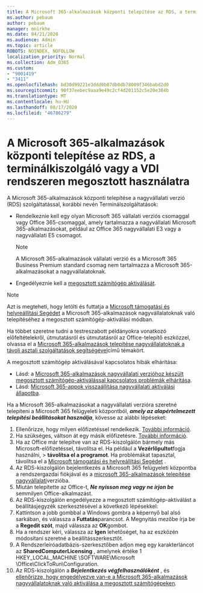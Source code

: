 ```yaml
---
title: A Microsoft 365-alkalmazások központi telepítése az RDS, a terminálkiszolgáló vagy a VDI rendszeren megosztott használatra
ms.author: pebaum
author: pebaum
manager: mnirkhe
ms.date: 04/21/2020
ms.audience: Admin
ms.topic: article
ROBOTS: NOINDEX, NOFOLLOW
localization_priority: Normal
ms.collection: Adm_O365
ms.custom:
- "9001419"
- "3411"
ms.openlocfilehash: bd30d99221e3ddd0b07db0db78009f346babd2d0
ms.sourcegitcommit: 90f37eebec9aaa9e49c2cf4d201152c5e20e384b
ms.translationtype: MT
ms.contentlocale: hu-HU
ms.lasthandoff: 08/17/2020
ms.locfileid: "46786279"
---
```

# <a name="deploying-microsoft-365-apps-for-enterprise-for-shared-use-on-rds-terminal-server-or-vdi"></a>A Microsoft 365-alkalmazások központi telepítése az RDS, a terminálkiszolgáló vagy a VDI rendszeren megosztott használatra

A Microsoft 365-alkalmazások központi telepítése a nagyvállalati verzió (RDS) szolgáltatással, korábbi nevén Terminálszolgáltatások:
- Rendelkeznie kell egy olyan Microsoft 365 vállalati verziós csomaggal vagy Office 365-csomaggal, amely tartalmazza a nagyvállalati Microsoft 365-alkalmazásokat, például az Office 365 nagyvállalati E3 vagy a nagyvállalati E5 csomagot.
   > [!NOTE] 
   > A Microsoft 365-alkalmazások vállalati verzió és a Microsoft 365 Business Premium standard csomag nem tartalmazza a Microsoft 365-alkalmazásokat a nagyvállalatoknak.
- Engedélyeznie kell a [megosztott számítógép aktiválását](https://docs.microsoft.com/DeployOffice/overview-shared-computer-activation).

> [!NOTE]
> Azt is megteheti, hogy letölti és futtatja a [Microsoft támogatási és helyreállítási Segédet](https://aka.ms/SaRA_OfficeSCA_M365Portal) a Microsoft 365-alkalmazások nagyvállalatoknak való telepítéséhez a megosztott számítógép-aktiválási módban.

Ha többet szeretne tudni a testreszabott példányokra vonatkozó előfeltételekről, útmutatásról és útmutatásról az Office-telepítő eszközzel, olvassa el a [Microsoft 365-alkalmazások telepítése nagyvállalatoknak a távoli asztali szolgáltatások segítségével](https://docs.microsoft.com/DeployOffice/deploy-microsoft-365-apps-remote-desktop-services)című témakört.

A megosztott számítógép aktiválásával kapcsolatos hibák elhárítása:
- Lásd: a [Microsoft 365-alkalmazások nagyvállalati verzióhoz készült megosztott számítógép-aktiválással kapcsolatos problémák elhárítása](https://docs.microsoft.com/DeployOffice/troubleshoot-shared-computer-activation).
- Lásd: [Microsoft 365-appok visszaállítása nagyvállalati aktiválási állapotba](https://go.microsoft.com/fwlink/?linkid=2109218).

Ha a Microsoft 365-alkalmazásokat a nagyvállalati verzióra szeretné telepíteni a Microsoft 365 felügyeleti központból, ***amely az alapértelmezett telepítési beállításokat használja***, kövesse az alábbi lépéseket:

1.    Ellenőrizze, hogy milyen előfizetéssel rendelkezik. [További információ](https://docs.microsoft.com/microsoft-365/admin/admin-overview/what-subscription-do-i-have).
2.    Ha szükséges, váltson át egy másik előfizetésre. [További információ](https://docs.microsoft.com/microsoft-365/commerce/subscriptions/switch-to-a-different-plan).
3.    Ha az Office már telepítve van az RDS-kiszolgálón bármely más Microsoft-előfizetéssel, távolítsa el. Ha például a **Vezérlőpultot**fogja használni,  >  **távolítsa el a programot**. Ha problémákat tapasztal, távolítsa el a [Microsoft támogatási és helyreállítási Segédet](https://aka.ms/SARA-OfficeUninstall-Alchemy) .
4.    Az RDS-kiszolgálón bejelentkezés a Microsoft 365 felügyeleti központba a rendszergazdai fiókjával és a [microsoft 365-alkalmazások telepítése nagyvállalati](https://portal.office.com/OLS/MySoftware.aspx)verzióba.
5.    Miután telepítette az Office-t, ***Ne nyisson meg vagy ne írjon be*** semmilyen Office-alkalmazást.
6.    Az RDS-kiszolgálón engedélyezze a megosztott számítógép-aktiválást a beállításjegyzék szerkesztésével a következő lépésekkel:
   1. Kattintson a jobb gombbal a Windows gombra a képernyő bal alsó sarkában, és válassza a **Futtatás**parancsot. A Megnyitás mezőbe írja be a **Regedit szót**, majd válassza az **OK**gombot.
   2. Ha a rendszer kéri, válassza az **Igen** lehetőséget, ha az eszközén módosítani szeretné a beállításszerkesztőt.
   3. A Rendszerleíróadatbázis-szerkesztőben adjon meg egy karakterláncot az **SharedComputerLicensing** , amelynek értéke 1 HKEY_LOCAL_MACHINE \SOFTWARE\Microsoft \Office\ClickToRun\Configuration.
   4. Az RDS-kiszolgálón a ***Bejelentkezés végfelhasználóként*** , és [ellenőrizze, hogy engedélyezve van-e a Microsoft 365-alkalmazások nagyvállalatoknak való aktiválása a megosztott számítógépeken](https://docs.microsoft.com/DeployOffice/troubleshoot-shared-computer-activation#verify-that-activation-for-microsoft-365-apps-succeeded).

